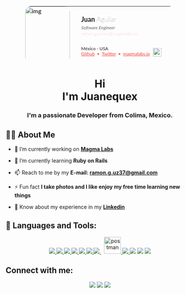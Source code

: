 <div align="center"> <table border="0" cellpadding="0" cellspacing="0" style="width:400px;background-repeat:no-repeat;height:152px;border-radius:15px;background-size:cover;border-spacing:0px;color:rgb(0,0,0);font-family:Lato,Arial,San-serif;line-height:20px;table-layout:fixed;background-image:url('https://blog.magmalabs.io/wp-content/uploads/2022/04/Background.png')">
  <tbody>
    <tr>
      <td align="left" valign="top" width="150px" height="152px" style="padding:0px">
         <img alt="img" src="https://blog.magmalabs.io/wp-content/uploads/2022/04/juanequex.png"style="width:120px;height:152px;border-radius:15px;" tabindex="0">
      </td>
      <td align="left" valign="top" nowrap="" style="padding:0px">
        <div style="margin-top: 25px;">
          <p style="margin:0px 0px 10px;color:rgb(33,33,33)">
            <span style="display:inline;font-weight:100; line-height: 16px; font-size:18px;font-style: normal;"><strong>Juan</strong> Aguilar</span>
            <span style="display:inline"><br><span>
            <span style="display:inline;color:#646565;font-weight:400;line-height: 16px;font-size: 12px;font-style:italic;">Software Engineer</span>
            <span style="display:inline"><br></span>
            <a href="mailto:ramon.guzman@magmalabs.io" style="color:#F84848;line-height: 16px;font-weight:100;font-size: 12px; text-decoration:none;display:inline;background-color:transparent" target="_blank">ramon.guzman@magmalabs.io</a>
          </p>
          <p style="margin:25px 0px 10px;line-height: 14px;font-size:12px;">
            <span style="color:rgb(33,33,33);display:inline">México - USA</span>
            <span style="display:inline"><br></span>
            <a href="https://github.com/juanequex" style="color:#F84848;font-weight:500;font-size: 12px; margin-top: 12px;display:inline;background-color:transparent" target="_blank">Github</a>&nbsp;
            <span style="color:#F84848">•</span>&nbsp;
            <a href="https://twitter.com/juanequeX" style="color:#F84848;font-weight:500;font-size:12px;margin-top:12px;display:inline;background-color:transparent" target="_blank">Twitter</a>&nbsp;
            <span style="color:#F84848">•</span>&nbsp;
            <a href="https://www.magmalabs.io/" style="color:#F84848;font-weight:500;font-size:12px;margin-top:12px;display:inline;background-color:transparent" target="_blank">magmalabs.io</a>
          </p>
        </div>
      </td>
      <td style="width: 44px;">
        <img alt="Magma logo" src="https://blog.magmalabs.io/wp-content/uploads/2022/04/Logo-MagmaLabs.webp"style="margin-top: 94px;width: 23px;">
      </td>
    </tr>
  </tbody>
</table></div>
<h1 align="center">Hi <br> I'm Juanequex</h1>
<h3 align="center">I'm a passionate Developer from Colima, Mexico.</h3>


## 🙋‍♂️ About Me

- 🔭 I’m currently working on **[Magma Labs](https://www.magmalabs.io/)**

- 🌱 I’m currently learning **Ruby on Rails**

- 📫 Reach to me by my **E-mail: ramon.g.uz37@gmail.com**

- ⚡ Fun fact **I take photos and I like enjoy my free time learning new things**

- 📄 Know about my experience in my **[Linkedin](https://www.linkedin.com/in/juan-ram%C3%B3n-guzm%C3%A1n-aguilar-084a42176/)**

## 🚀 Languages and Tools:

<p align="center">
    <a href="https://www.ruby-lang.org/es/" target="_blank"><img src="https://img.icons8.com/color/48/fa314a/ruby-programming-language.png"/> </a>
    <a href="https://rubyonrails.org/" target="_blank"> <img src="https://img.icons8.com/windows/48/fa314a/ruby-on-rails.png"/> </a>
    <a href="https://reactjs.org/" target="_blank"> <img src="https://img.icons8.com/color/48/000000/react-native.png"/> </a>
    <a href="https://developer.mozilla.org/en-US/docs/Web/JavaScript" target="_blank"> <img src="https://img.icons8.com/color/48/000000/javascript.png"/> </a>
    <a href="https://www.w3.org/html/" target="_blank"> <img src="https://img.icons8.com/color/48/000000/html-5.png"/> </a>
    <a href="https://sass-lang.com/" target="_blank"> <img src="https://img.icons8.com/color/48/000000/sass.png"/> </a>
    <a style="padding-right:8px;" href="https://www.postgresql.org/" target="_blank"> <img src="https://img.icons8.com/color/48/000000/postgreesql.png"/> </a>
    <a href="https://postman.com" target="_blank"> <img src="https://www.vectorlogo.zone/logos/getpostman/getpostman-icon.svg" alt="postman" width="45" height="45"/> </a>
    <a href="https://git-scm.com/" target="_blank"> <img src="https://img.icons8.com/color/48/000000/git.png"/> </a>
    <a href="https://www.figma.com/" target="_blank"> <img src="https://img.icons8.com/color/48/000000/figma--v1.png"/></a>
    <a href="https://www.heroku.com/" target="_blank"> <img src="https://img.icons8.com/color/48/fa314a/heroku.png"/></a>
    <a href="https://ubuntu.com/" target="_blank"> <img src="https://img.icons8.com/color/48/000000/ubuntu--v1.png"/></a>
</p>

## Connect with me:
<p align="center">
<a href = "https://www.linkedin.com/in/juan-ram%C3%B3n-guzm%C3%A1n-aguilar-084a42176/"><img src="https://img.icons8.com/fluent/48/000000/linkedin.png"/></a>
<a href = "https://twitter.com/juanequeX"><img src="https://img.icons8.com/fluent/48/000000/twitter.png"/></a>
<a href = "https://www.instagram.com/juanequex/"><img src="https://img.icons8.com/fluent/48/000000/instagram-new.png"/></a>
</p>
